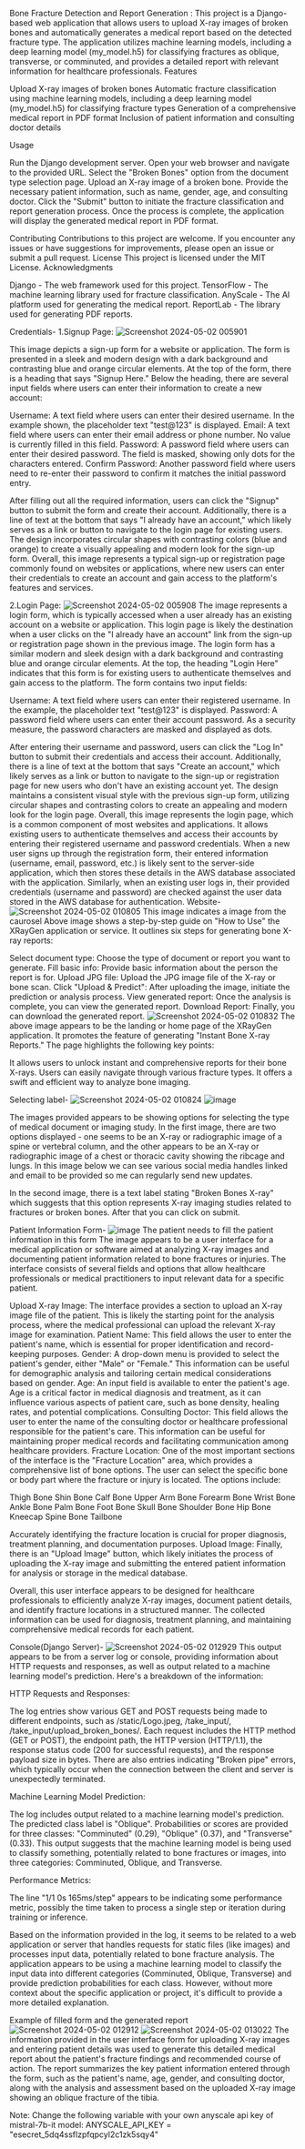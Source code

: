 Bone Fracture Detection and Report Generation :
This project is a Django-based web application that allows users to upload X-ray images of broken bones and automatically generates a medical report based on the detected fracture type. The application utilizes machine learning models, including a deep learning model (my_model.h5) for classifying fractures as oblique, transverse, or comminuted, and provides a detailed report with relevant information for healthcare professionals.
Features

Upload X-ray images of broken bones
Automatic fracture classification using machine learning models, including a deep learning model (my_model.h5) for classifying fracture types
Generation of a comprehensive medical report in PDF format
Inclusion of patient information and consulting doctor details

Usage

Run the Django development server.
Open your web browser and navigate to the provided URL.
Select the "Broken Bones" option from the document type selection page.
Upload an X-ray image of a broken bone.
Provide the necessary patient information, such as name, gender, age, and consulting doctor.
Click the "Submit" button to initiate the fracture classification and report generation process.
Once the process is complete, the application will display the generated medical report in PDF format.

Contributing
Contributions to this project are welcome. If you encounter any issues or have suggestions for improvements, please open an issue or submit a pull request.
License
This project is licensed under the MIT License.
Acknowledgments

Django - The web framework used for this project.
TensorFlow - The machine learning library used for fracture classification.
AnyScale - The AI platform used for generating the medical report.
ReportLab - The library used for generating PDF reports.


Credentials-
1.Signup Page:
![Screenshot 2024-05-02 005901](https://github.com/Srushtii29/XRayGen/assets/161300923/58198130-b7d8-4178-a3be-04be3802c315)

This image depicts a sign-up form for a website or application. The form is presented in a sleek and modern design with a dark background and contrasting blue and orange circular elements.
At the top of the form, there is a heading that says "Signup Here." Below the heading, there are several input fields where users can enter their information to create a new account:

Username: A text field where users can enter their desired username. In the example shown, the placeholder text "test@123" is displayed.
Email: A text field where users can enter their email address or phone number. No value is currently filled in this field.
Password: A password field where users can enter their desired password. The field is masked, showing only dots for the characters entered.
Confirm Password: Another password field where users need to re-enter their password to confirm it matches the initial password entry.

After filling out all the required information, users can click the "Signup" button to submit the form and create their account.
Additionally, there is a line of text at the bottom that says "I already have an account," which likely serves as a link or button to navigate to the login page for existing users.
The design incorporates circular shapes with contrasting colors (blue and orange) to create a visually appealing and modern look for the sign-up form.
Overall, this image represents a typical sign-up or registration page commonly found on websites or applications, where new users can enter their credentials to create an account and gain access to the platform's features and services.

2.Login Page:
![Screenshot 2024-05-02 005908](https://github.com/Srushtii29/XRayGen/assets/161300923/adccf8fe-a730-4085-8248-61d5a1291432)
The image represents a login form, which is typically accessed when a user already has an existing account on a website or application. This login page is likely the destination when a user clicks on the "I already have an account" link from the sign-up or registration page shown in the previous image.
The login form has a similar modern and sleek design with a dark background and contrasting blue and orange circular elements. At the top, the heading "Login Here" indicates that this form is for existing users to authenticate themselves and gain access to the platform.
The form contains two input fields:

Username: A text field where users can enter their registered username. In the example, the placeholder text "test@123" is displayed.
Password: A password field where users can enter their account password. As a security measure, the password characters are masked and displayed as dots.

After entering their username and password, users can click the "Log In" button to submit their credentials and access their account.
Additionally, there is a line of text at the bottom that says "Create an account," which likely serves as a link or button to navigate to the sign-up or registration page for new users who don't have an existing account yet.
The design maintains a consistent visual style with the previous sign-up form, utilizing circular shapes and contrasting colors to create an appealing and modern look for the login page.
Overall, this image represents the login page, which is a common component of most websites and applications. It allows existing users to authenticate themselves and access their accounts by entering their registered username and password credentials.
When a new user signs up through the registration form, their entered information (username, email, password, etc.) is likely sent to the server-side application, which then stores these details in the AWS database associated with the application. Similarly, when an existing user logs in, their provided credentials (username and password) are checked against the user data stored in the AWS database for authentication.
Website- 
![Screenshot 2024-05-02 010805](https://github.com/Srushtii29/XRayGen/assets/161300923/1692c57e-5194-4382-adeb-13fe5a3ee075)
This image indicates a image from the caurosel
Above image shows a step-by-step guide on "How to Use" the XRayGen application or service. It outlines six steps for generating bone X-ray reports:

Select document type: Choose the type of document or report you want to generate.
Fill basic info: Provide basic information about the person the report is for.
Upload JPG file: Upload the JPG image file of the X-ray or bone scan.
Click "Upload & Predict": After uploading the image, initiate the prediction or analysis process.
View generated report: Once the analysis is complete, you can view the generated report.
Download Report: Finally, you can download the generated report.
![Screenshot 2024-05-02 010832](https://github.com/Srushtii29/XRayGen/assets/161300923/2917c05f-aff6-4d2c-9c51-22332b74289f)
The above image appears to be the landing or home page of the XRayGen application. It promotes the feature of generating "Instant Bone X-ray Reports." The page highlights the following key points:

It allows users to unlock instant and comprehensive reports for their bone X-rays.
Users can easily navigate through various fracture types.
It offers a swift and efficient way to analyze bone imaging.

Selecting label-
![Screenshot 2024-05-02 010824](https://github.com/Srushtii29/XRayGen/assets/161300923/6766b9bc-0196-4a55-96da-a0f0f024d4a3)
![image](https://github.com/Srushtii29/XRayGen/assets/161300923/8b37a256-87be-4181-8f9c-1e8e3c7de645)

The images provided appears to be showing options for selecting the type of medical document or imaging study. In the first image, there are two options displayed - one seems to be an X-ray or radiographic image of a spine or vertebral column, and the other appears to be an X-ray or radiographic image of a chest or thoracic cavity showing the ribcage and lungs.
In this image below we can see various social media handles linked and email to be provided so me can regularly send new updates.

In the second image, there is a text label stating "Broken Bones X-ray" which suggests that this option represents X-ray imaging studies related to fractures or broken bones. After that you can click on submit.


Patient Information Form-
![image](https://github.com/Srushtii29/XRayGen/assets/161300923/d99aa80e-7af1-46c7-a4fe-d30775a162d9)
The patient needs to fill the patient information in this form
The image appears to be a user interface for a medical application or software aimed at analyzing X-ray images and documenting patient information related to bone fractures or injuries. The interface consists of several fields and options that allow healthcare professionals or medical practitioners to input relevant data for a specific patient.

Upload X-ray Image:
The interface provides a section to upload an X-ray image file of the patient. This is likely the starting point for the analysis process, where the medical professional can upload the relevant X-ray image for examination.
Patient Name:
This field allows the user to enter the patient's name, which is essential for proper identification and record-keeping purposes.
Gender:
A drop-down menu is provided to select the patient's gender, either "Male" or "Female." This information can be useful for demographic analysis and tailoring certain medical considerations based on gender.
Age:
An input field is available to enter the patient's age. Age is a critical factor in medical diagnosis and treatment, as it can influence various aspects of patient care, such as bone density, healing rates, and potential complications.
Consulting Doctor:
This field allows the user to enter the name of the consulting doctor or healthcare professional responsible for the patient's care. This information can be useful for maintaining proper medical records and facilitating communication among healthcare providers.
Fracture Location:
One of the most important sections of the interface is the "Fracture Location" area, which provides a comprehensive list of bone options. The user can select the specific bone or body part where the fracture or injury is located. The options include:

Thigh Bone
Shin Bone
Calf Bone
Upper Arm Bone
Forearm Bone
Wrist Bone
Ankle Bone
Palm Bone
Foot Bone
Skull Bone
Shoulder Bone
Hip Bone
Kneecap
Spine Bone
Tailbone

Accurately identifying the fracture location is crucial for proper diagnosis, treatment planning, and documentation purposes.
Upload Image:
Finally, there is an "Upload Image" button, which likely initiates the process of uploading the X-ray image and submitting the entered patient information for analysis or storage in the medical database.

Overall, this user interface appears to be designed for healthcare professionals to efficiently analyze X-ray images, document patient details, and identify fracture locations in a structured manner. The collected information can be used for diagnosis, treatment planning, and maintaining comprehensive medical records for each patient.

Console(Django Server)-
![Screenshot 2024-05-02 012929](https://github.com/Srushtii29/XRayGen/assets/161300923/c8c7046b-ba82-426d-95ce-b60dab583823)
This output appears to be from a server log or console, providing information about HTTP requests and responses, as well as output related to a machine learning model's prediction.
Here's a breakdown of the information:

HTTP Requests and Responses:

The log entries show various GET and POST requests being made to different endpoints, such as /static/Logo.jpeg, /take_input/, /take_input/upload_broken_bones/.
Each request includes the HTTP method (GET or POST), the endpoint path, the HTTP version (HTTP/1.1), the response status code (200 for successful requests), and the response payload size in bytes.
There are also entries indicating "Broken pipe" errors, which typically occur when the connection between the client and server is unexpectedly terminated.


Machine Learning Model Prediction:

The log includes output related to a machine learning model's prediction.
The predicted class label is "Oblique".
Probabilities or scores are provided for three classes: "Comminuted" (0.29), "Oblique" (0.37), and "Transverse" (0.33).
This output suggests that the machine learning model is being used to classify something, potentially related to bone fractures or images, into three categories: Comminuted, Oblique, and Transverse.


Performance Metrics:

The line "1/1 0s 165ms/step" appears to be indicating some performance metric, possibly the time taken to process a single step or iteration during training or inference.



Based on the information provided in the log, it seems to be related to a web application or server that handles requests for static files (like images) and processes input data, potentially related to bone fracture analysis. The application appears to be using a machine learning model to classify the input data into different categories (Comminuted, Oblique, Transverse) and provide prediction probabilities for each class.
However, without more context about the specific application or project, it's difficult to provide a more detailed explanation.

Example of filled form and the generated report
![Screenshot 2024-05-02 012912](https://github.com/Srushtii29/XRayGen/assets/161300923/368c79b2-a552-4707-9dc7-926b61797942)
![Screenshot 2024-05-02 013022](https://github.com/Srushtii29/XRayGen/assets/161300923/058124c8-7482-4a49-9ca4-1624237afb46)
The information provided in the user interface form for uploading X-ray images and entering patient details was used to generate this detailed medical report about the patient's fracture findings and recommended course of action. The report summarizes the key patient information entered through the form, such as the patient's name, age, gender, and consulting doctor, along with the analysis and assessment based on the uploaded X-ray image showing an oblique fracture of the tibia.

Note:
Change the following variable with your own anyscale api key of mistral-7b-it model:
ANYSCALE_API_KEY = "esecret_5dq4ssflzpfqpcyl2c1zk5sqy4"
